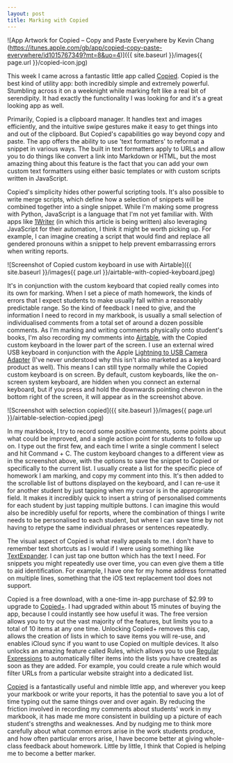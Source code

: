 ```yaml
---
layout: post
title: Marking with Copied
---
```

![App Artwork for Copied – Copy and Paste Everywhere by Kevin Chang (https://itunes.apple.com/gb/app/copied-copy-paste-everywhere/id1015767349?mt=8&uo=4)]({{ site.baseurl }}/images{{ page.url }}/copied-icon.jpg)

This week I came across a fantastic little app called [Copied](https://itunes.apple.com/gb/app/copied-copy-paste-everywhere/id1015767349?mt=8&uo=4). Copied is the best kind of utility app: both incredibly simple and extremely powerful. Stumbling across it on a weeknight while marking felt like a real bit of serendipity. It had exactly the functionality I was looking for and it's a great looking app as well. 

Primarily, Copied is a clipboard manager. It handles text and images efficiently, and the intuitive swipe gestures make it easy to get things into and out of the clipboard. But Copied's capabilities go way beyond copy and paste. The app offers the ability to use 'text formatters' to reformat a snippet in various ways. The built in text formatters apply to URLs and allow you to do things like convert a link into Markdown or HTML, but the most amazing thing about this feature is the fact that you can add your own custom text formatters using either basic templates or with custom scripts written in JavaScript. 

Copied's simplicity hides other powerful scripting tools. It's also possible to write merge scripts, which define how a selection of snippets will be combined together into a single snippet. While I'm making some progress with Python, JavaScript is a language that I'm not yet familiar with. With apps like [1Writer](https://itunes.apple.com/gb/app/1writer-note-taking-writing/id680469088?mt=8&uo=4) (in which this article is being written) also leveraging JavaScript for their automation, I think it might be worth picking up. For example, I can imagine creating a script that would find and replace all gendered pronouns within a snippet to help prevent embarrassing errors when writing reports. 

![Screenshot of Copied custom keyboard in use with Airtable]({{ site.baseurl }}/images{{ page.url }}/airtable-with-copied-keyboard.jpeg)

It's in conjunction with the custom keyboard that copied really comes into its own for marking. When I set a piece of math homework, the kinds of errors that I expect students to make usually fall within a reasonably predictable range. So the kind of feedback I need to give, and the information I need to record in my markbook, is usually a small selection of individualised comments from a total set of around a dozen possible comments. As I'm marking and writing comments physically onto student's books, I'm also recording my comments into [Airtable](https://itunes.apple.com/gb/app/airtable-flexible-database/id914172636?mt=8&uo=4), with the Copied custom keyboard in the lower part of the screen. I use an external wired USB keyboard in conjunction with the Apple [Lightning to USB Camera Adapter](http://store.apple.com/xc/product/MK0W2ZM/A) (I've never understood why this isn't also marketed as a keyboard product as well). This means I can still type normally while the Copied custom keyboard is on screen. By default, custom keyboards, like the on-screen system keyboard, are hidden when you connect an external keyboard, but if you press and hold the downwards pointing chevron in the bottom right of the screen, it will appear as in the screenshot above.

![Screenshot with selection copied]({{ site.baseurl }}/images{{ page.url }}/airtable-selection-copied.jpeg)

In my markbook, I try to record some positive comments, some points about what could be improved, and a single action point for students to follow up on. I type out the first few, and each time I write a single comment I select and hit Command + C. The custom keyboard changes to a different view as in the screenshot above, with the options to save the snippet to Copied or specifically to the current list. I usually create a list for the specific piece of homework I am marking, and copy my comment into this. It's then added to the scrollable list of buttons displayed on the keyboard, and I can re-use it for another student by just tapping when my cursor is in the appropriate field. It makes it incredibly quick to insert a string of personalised comments for each student by just tapping multiple buttons. I can imagine this would also be incredibly useful for reports, where the combination of things I write needs to be personalised to each student, but where I can save time by not having to retype the same individual phrases or sentences repeatedly. 

The visual aspect of Copied is what really appeals to me. I don't have to remember text shortcuts as I would if I were using something like [TextExpander](https://itunes.apple.com/gb/app/textexpander-+-keyboard/id1075927186?mt=8&uo=4). I can just tap one button which has the text I need. For snippets you might repeatedly use over time, you can even give them a title to aid identification. For example, I have one for my home address formatted on multiple lines, something that the iOS text replacement tool does not support. 

Copied is a free download, with a one-time in-app purchase of $2.99 to upgrade to [Copied+](http://copiedapp.com/). I had upgraded within about 15 minutes of buying the app, because I could instantly see how useful it was. The free version allows you to try out the vast majority of the features, but limits you to a total of 10 items at any one time. Unlocking Copied+ removes this cap, allows the creation of lists in which to save items you will re-use, and enables iCloud sync if you want to use Copied on multiple devices. It also unlocks an amazing feature called Rules, which allows you to use [Regular Expressions](https://en.m.wikipedia.org/wiki/Regular_expression) to automatically filter items into the lists you have created as soon as they are added. For example, you could create a rule which would filter URLs from a particular website straight into a dedicated list. 

[Copied](https://itunes.apple.com/gb/app/copied-copy-paste-everywhere/id1015767349?mt=8&uo=4) is a fantastically useful and nimble little app, and wherever you keep your markbook or write your reports, it has the potential to save you a lot of time typing out the same things over and over again. By reducing the friction involved in recording my comments about students' work in my markbook, it has made me more consistent in building up a picture of each student's strengths and weaknesses. And by nudging me to think more carefully about what common errors arise in the work students produce, and how often particular errors arise, I have become better at giving whole-class feedback about homework. Little by little, I think that Copied is helping me to become a better marker. 

